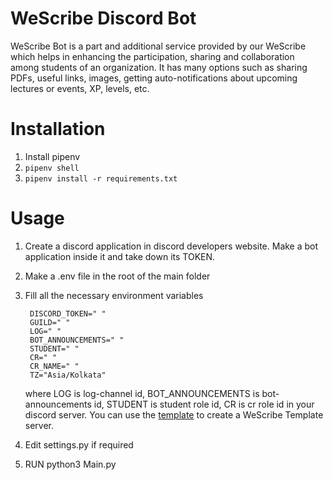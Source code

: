 # WeScribe Discord Bot

WeScribe Bot is a part and additional service provided by our WeScribe which helps in enhancing the participation, sharing and collaboration among students of an organization. It has many options such as sharing PDFs, useful links, images, getting auto-notifications about upcoming lectures or events, XP, levels, etc.

# Installation

1. Install pipenv
2. ```pipenv shell```
3. ```pipenv install -r requirements.txt```

# Usage

1. Create a discord application in discord developers website. Make a bot application inside it and take down its TOKEN.
2. Make a .env file in the root of the main folder
3. Fill all the necessary environment variables
   ```
    DISCORD_TOKEN=" "
    GUILD=" "
    LOG=" "
    BOT_ANNOUNCEMENTS=" "
    STUDENT=" "
    CR=" "
    CR_NAME=" "
    TZ="Asia/Kolkata"
    ```

    where LOG is log-channel id, BOT_ANNOUNCEMENTS is bot-announcements id, STUDENT is student role id, CR is cr role id in your discord server. You can use the [template](https://discord.new/ekSk9a3SsHSP) to create a WeScribe Template server.

4. Edit settings.py if required
5. RUN python3 Main.py